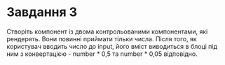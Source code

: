# Завдання 3

Створіть компонент із двома контрольованими компонентами, які рендерять. Вони повинні приймати тільки числа. Після того, як користувач вводить число до input, його вміст виводиться в блоці під ним з конвертацією - number * 0,5 та number * 0,05 відповідно.
